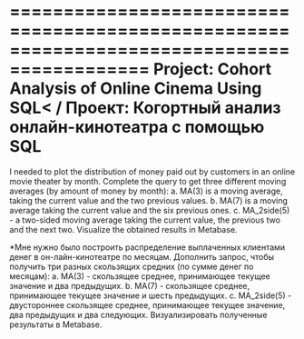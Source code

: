 ===========================================================================================
Project: Cohort Analysis of Online Cinema Using SQL< / Проект: Когортный анализ онлайн-кинотеатра с помощью SQL
===========================================================================================


I needed to plot the distribution of money paid out by customers in an online movie theater by month.
Complete the query to get three different moving averages (by amount of money by month): a. MA(3) is a moving average, taking the current value and the two previous values. b. MA(7) is a moving average taking the current value and the six previous ones. c. MA_2side(5) - a two-sided moving average taking the current value, the previous two and the next two.
Visualize the obtained results in Metabase.


*Мне нужно было построить распределение выплаченных клиентами денег в он-лайн-кинотеатре по месяцам.
Дополнить запрос, чтобы получить три разных скользящих средних (по сумме денег по месяцам): a. MA(3) - скользящее среднее, принимающее текущее значение и два предыдущих. b. MA(7) - скользящее среднее, принимающее текущее значение и шесть предыдущих. c. MA_2side(5) - двустороннее скользящее среднее, принимающее текущее значение, два предыдущих и два следующих.
Визуализировать полученные результаты в Metabase.
